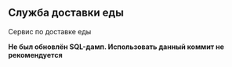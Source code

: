 ## Служба доставки еды

Сервис по доставке еды

**Не был обновлён SQL-дамп. Использовать данный коммит не рекомендуется**
